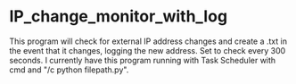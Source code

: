 # IP_change_monitor_with_log
This program will check for external IP address changes and create a .txt in the event that it changes, logging the new address. Set to check every 300 seconds.
I currently have this program running with Task Scheduler with cmd and "/c python filepath.py".
